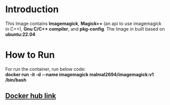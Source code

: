 # Introduction
This Image contains **Imagemagick**, **Magick++** (an api to use imagemagick in C++), **Gnu C/C++ compiler**, and **pkg-config**.
The Image in built based on **ubuntu:22.04**
# How to Run
For run the container, run below code:  
**docker run -it -d --name imagemagick malmal2694/imagemagick:v1 /bin/bash**  

## [Docker hub link]([https://github.com/malmal2694/imagemagick-docker](https://hub.docker.com/repository/docker/malmal2694/imagemagick))
